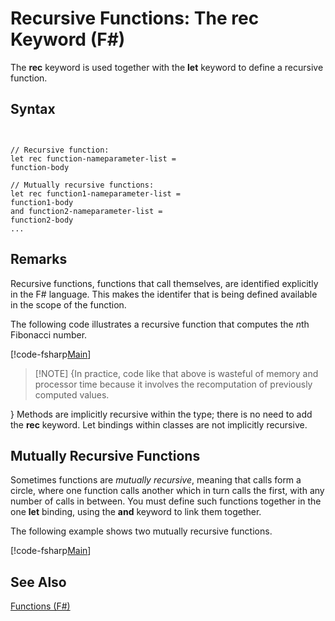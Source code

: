 # Recursive Functions: The rec Keyword (F#)

The **rec** keyword is used together with the **let** keyword to define a recursive function.


## Syntax


```


// Recursive function:
let rec function-nameparameter-list = 
function-body

// Mutually recursive functions:
let rec function1-nameparameter-list =
function1-body
and function2-nameparameter-list =
function2-body
...

```



## Remarks
Recursive functions, functions that call themselves, are identified explicitly in the F# language. This makes the identifer that is being defined available in the scope of the function.

The following code illustrates a recursive function that computes the *n*th Fibonacci number.

[!code-fsharp[Main](snippets/fslangref1/snippet4001.fs)]
    
>[!NOTE] {In practice, code like that above is wasteful of memory and processor time because it involves the recomputation of previously computed values.

}
Methods are implicitly recursive within the type; there is no need to add the **rec** keyword. Let bindings within classes are not implicitly recursive.


## Mutually Recursive Functions
Sometimes functions are *mutually recursive*, meaning that calls form a circle, where one function calls another which in turn calls the first, with any number of calls in between. You must define such functions together in the one **let** binding, using the **and** keyword to link them together.

The following example shows two mutually recursive functions.

[!code-fsharp[Main](snippets/fslangref1/snippet4002.fs)]
    
## See Also
[Functions &#40;F&#35;&#41;](Functions-%28FSharp%29.md)

